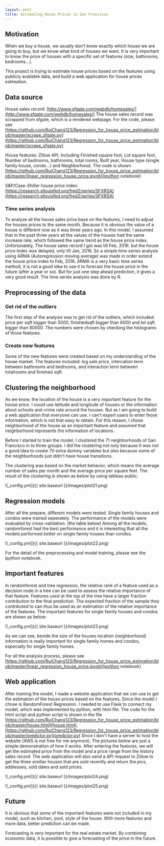 ```yaml
---
layout: post
title: Estimating House Prices in San Francisco
---
```


## Motivation
When we buy a house, we usually don't know exactly which house we are going to buy, but we know what kind of houses we want.
It is very important to know the price of houses with a specific set of features (size, bathrooms, bedrooms...).

This project is trying to estimate house prices based on the features using publicly available data, and build a web application for house prices estimation.

## Data source
House sales record: [http://www.sfgate.com/webdb/homesales/](http://www.sfgate.com/webdb/homesales/)
The house sales record was scrapped from sfgate, which is a rendered webpage.
For the code, please see [https://github.com/RuiChang123/Regression_for_house_price_estimation/blob/master/scrape_sfgate.py](https://github.com/RuiChang123/Regression_for_house_price_estimation/blob/master/scrape_sfgate.py)

House features: Zillow API. Including Finished square foot, Lot square foot, Number of bedrooms, bathrooms, total rooms, Built year, House type (single family house, condo…)
and Neighborhood.
The code is shown [https://github.com/RuiChang123/Regression_for_house_price_estimation/blob/master/linear_regression_house_price.ipynb](ipython notebook)

S&P/Case-Shiller house price index: [https://research.stlouisfed.org/fred2/series/SFXRSA](https://research.stlouisfed.org/fred2/series/SFXRSA)

### Time series analysis
To analyze all the house sales price base on the features, I need to adjust the houses prices to the same month. Because it is obvious
the value of a house is different now as it was three years ago.
In this model, I assumed that in the past three years all the values of the houses had the same increase rate, which followed the same 
trend as the house price index.
Unfortunately, The house sales record I got was till Feb, 2016. but the house price index was delayed, only till Jan, 2016.
So a simple time series analysis using ARMA (Autoregression moving average) was made in order extend the house price index to Feb, 2016.
ARMA is a very basic time series method, it is not a good idea to use it to forecast the house price in the future (after a year or so). But for just one step ahead prediction, it gives a very good result.
The time series analysis was done by R.

## Preprocessing of the data
### Get rid of the outliers
The first step of the analysis was to get rid of the outliers, which included: price per sqft bigger than 5000, finishedsqft bigger than 6000 and lot sqft bigger than 80000. The numbers were chosen by checking the histograms of those features.

### Create new features
Some of the new features were created based on my understanding of the house market. The features included: log sale price, intercation term between bathrooms and bedrooms, and interaction term between totalrooms and finished sqft.

## Clustering the neighborhood
As we know, the location of the house is a very important feature for the house price. I could use latitude and longitude of houses or the information about schools and crime rate around the houses. But as I am going to build a web application that everyone can use. I can't expert users to enter those information, which is not that easy to obtain. 
For this resaon, I chose neighborhood of the house as an important feature and assumed that neighborhood represents the information of locations.

Before I started to train the model, I clustered the 71 neighborhoods of San Francisco in to three groups.
I did the clustering not noly because It was not a good idea to create 70 extra dummy variables but also because some of the neighborhoods just didn't have house transitions.

The clustering was based on the market behavior, which means the average number of sales per month and the average price per square feet.
The result of the clustering is shown as below by using tableau public.

![_config.yml]({{ site.baseurl }}/images/plot21.png)

## Regression models
After all the prepare, different models were tested. Single family houses and condos were trained seperately.
The performance of the models were evaluated by cross-validation. (the table below)
Among all the models, randomforest had the best performance and it is interesting that all the models performed better on single family
houses than condos.

![_config.yml]({{ site.baseurl }}/images/plot22.png)

For the detail of the preprocessing and model training, please see the ipython notebook.

## Important features
In randomforest and tree regression, the relative rank of a feature used as a decision node in a tree can be used to assess the relative importance of that feature. Features used at the top of the tree have a larger fraction contribution to the final prediction. The expected fraction of the sample they contributed to can thus be used as an estimation of the relative importance of the features.
The important features for single family houses and condos are shown as below:

![_config.yml]({{ site.baseurl }}/images/plot23.png)

As we can see, beside the size of the houses location (neighborhood) information is really important for single family homes and condos, especially for single family homes.

For all the analysis process, please see [https://github.com/RuiChang123/Regression_for_house_price_estimation/blob/master/linear_regression_house_price.ipynb](ipython notebook)

## Web application
After training the model, I made a website application that we can use to get the estimation of the house prices based on the features.
Since the model I chose is RandomForest Regression. I needed to use Flask to connect my model, which was implemented by python, with html file.
The code for the html script and python script is shown in the file [https://github.com/RuiChang123/Regression_for_house_price_estimation/blob/master/house.html](house.html), [https://github.com/RuiChang123/Regression_for_house_price_estimation/blob/master/predictor.py](predictor.py)
Since I don't have a server to host the website (AWS is not free for me anymore), The pictures below are just a simple demonstration of how it works.
After entering the features, we will get the estimated price from the model and a price range from the history sales record.
The web application will also send a API request to Zillow to get the three similiar houses that are sold recently and return the pics, addresses, sold dates and sold prices.

![_config.yml]({{ site.baseurl }}/images/plot24.png)

![_config.yml]({{ site.baseurl }}/images/plot25.png)

## Future
It is obvious that some of the important features were not included in my model, such as kitchen, pool, style of the house.
With more features and more data, better prediction can be made.

Forecasting is very important for the real estate market. 
By combining economic data, it is possible to give a forecasting of the price in the future.



